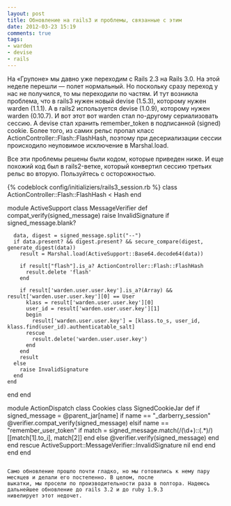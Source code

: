 ```yaml
---
layout: post
title: Обновление на rails3 и проблемы, связанные с этим
date: 2012-03-23 15:19
comments: true
tags: 
- warden
- devise
- rails
---
```


На «Групоне» мы давно уже переходим с Rails 2.3 на Rails 3.0. На этой неделе перешли — полет нормальный. Но поскольку
сразу переход у нас не получился, то мы переходили по частям. И тут возникла проблема, что в rails3 нужен новый devise (1.5.3),
которому нужен warden (1.1.1). А в rails2 используется devise (1.0.9), которому нужен warden (0.10.7). И вот этот вот
warden стал по-другому сериализовать сессию. А devise стал хранить remember_token в подписанной (signed) cookie. Более
того, из самих рельс пропал класс ActionController::Flash::FlashHash, поэтому при десериализации сессии происходило
неуловимое исключение в Marshal.load.

Все эти проблемы решены были кодом, которые приведен ниже. И еще похожий код был в rails2-ветке, который конвертил
сессию третьих рельс во вторую. Пользуйтесь с осторожностью.

<!-- more -->

{% codeblock config/initializiers/rails3_session.rb %}
class ActionController::Flash::FlashHash < Hash
end

module ActiveSupport
  class MessageVerifier
    def compat_verify(signed_message)
      raise InvalidSignature if signed_message.blank?

      data, digest = signed_message.split("--")
      if data.present? && digest.present? && secure_compare(digest, generate_digest(data))
        result = Marshal.load(ActiveSupport::Base64.decode64(data))

        if result["flash"].is_a? ActionController::Flash::FlashHash
          result.delete 'flash'
        end

        if result['warden.user.user.key'].is_a?(Array) && result['warden.user.user.key'][0] == User
          klass = result['warden.user.user.key'][0]
          user_id = result['warden.user.user.key'][1]
          begin
            result['warden.user.user.key'] = [klass.to_s, user_id, klass.find(user_id).authenticatable_salt]
          rescue
            result.delete('warden.user.user.key')
          end
        end
        result
      else
        raise InvalidSignature
      end
    end
  end
end

module ActionDispatch
  class Cookies
    class SignedCookieJar
      def [](name)
        if signed_message = @parent_jar[name]
          if name == "_darberry_session"
            @verifier.compat_verify(signed_message)
          elsif name == "remember_user_token"
            if match = signed_message.match(/(\d+)::(.*)/)
              [[match[1].to_i], match[2]]
            end
          else
            @verifier.verify(signed_message)
          end
        end
      rescue ActiveSupport::MessageVerifier::InvalidSignature
        nil
      end
    end
  end
end
```

Само обновление прошло почти гладко, но мы готовились к нему пару месяцев и делали его постепенно. В целом, после
выкатки, мы просели по производительности раза в полтора. Надеюсь дальнейшее обновление до rails 3.2 и до ruby 1.9.3
нивелирует этот недочет.
